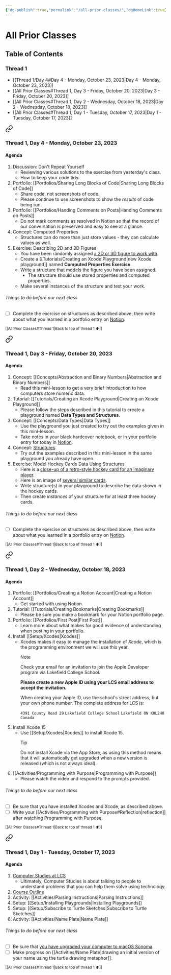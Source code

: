 ```yaml
---
{"dg-publish":true,"permalink":"/all-prior-classes/","dgHomeLink":true}
---
```


# All Prior Classes

## Table of Contents

### Thread 1

- [[Thread 1/Day 4#Day 4 - Monday, October 23, 2023\|Day 4 - Monday, October 23, 2023]]
- [[All Prior Classes#Thread 1, Day 3 - Friday, October 20, 2023\|Day 3 - Friday, October 20, 2023]]
- [[All Prior Classes#Thread 1, Day 2 - Wednesday, October 18, 2023\|Day 2 - Wednesday, October 18, 2023]]
- [[All Prior Classes#Thread 1, Day 1 - Tuesday, October 17, 2023\|Day 1 - Tuesday, October 17, 2023]]


<div class="transclusion internal-embed is-loaded"><a class="markdown-embed-link" href="/thread-1/day-4/" aria-label="Open link"><svg xmlns="http://www.w3.org/2000/svg" width="24" height="24" viewBox="0 0 24 24" fill="none" stroke="currentColor" stroke-width="2" stroke-linecap="round" stroke-linejoin="round" class="svg-icon lucide-link"><path d="M10 13a5 5 0 0 0 7.54.54l3-3a5 5 0 0 0-7.07-7.07l-1.72 1.71"></path><path d="M14 11a5 5 0 0 0-7.54-.54l-3 3a5 5 0 0 0 7.07 7.07l1.71-1.71"></path></svg></a><div class="markdown-embed">




### Thread 1, Day 4 - Monday, October 23, 2023
#### Agenda
1. Discussion: Don't Repeat Yourself
	- Reviewing various solutions to the exercise from yesterday's class.
	- How to keep your code tidy.
2. Portfolio: [[Portfolios/Sharing Long Blocks of Code\|Sharing Long Blocks of Code]]
	- Share code, not screenshots of code.
	- Please continue to use screenshots to show the *results* of code being run.
3. Portfolio: [[Portfolios/Handing Comments on Posts\|Handing Comments on Posts]]
	- Do not mark comments as resolved in Notion so that the record of our conversation is preserved and easy to see at a glance.
4. Concept: Computed Properties
	- Structures can do more than just store values - they can calculate values as well.
5. Exercise: Describing 2D and 3D Figures
	- You have been randomly assigned [a 2D or 3D figure to work with](https://www.eqao.com/wp-content/uploads/g9-formula-sheet-academic.pdf).
	- Create a [[Tutorials/Creating an Xcode Playground\|new Xcode playground]] named **Computed Properties Exercise**.
	- Write a structure that models the figure you have been assigned.
		- The structure should use stored properties and computed properties.
	- Make several instances of the structure and test your work.

###### Things to do before our next class
- [ ] Complete the exercise on structures as described above, then write about what you learned in a portfolio entry on [Notion](https://notion.so).

</div></div>

<small>[[All Prior Classes#Thread 1\|Back to top of thread 1 ⬆]]</small>

<div class="transclusion internal-embed is-loaded"><a class="markdown-embed-link" href="/thread-1/day-3/" aria-label="Open link"><svg xmlns="http://www.w3.org/2000/svg" width="24" height="24" viewBox="0 0 24 24" fill="none" stroke="currentColor" stroke-width="2" stroke-linecap="round" stroke-linejoin="round" class="svg-icon lucide-link"><path d="M10 13a5 5 0 0 0 7.54.54l3-3a5 5 0 0 0-7.07-7.07l-1.72 1.71"></path><path d="M14 11a5 5 0 0 0-7.54-.54l-3 3a5 5 0 0 0 7.07 7.07l1.71-1.71"></path></svg></a><div class="markdown-embed">




### Thread 1, Day 3 - Friday, October 20, 2023
#### Agenda
1. Concept: [[Concepts/Abstraction and Binary Numbers\|Abstraction and Binary Numbers]]
	- Read this mini-lesson to get a very brief introduction to how computers store numeric data.
1. Tutorial: [[Tutorials/Creating an Xcode Playground\|Creating an Xcode Playground]]
	- Please follow the steps described in this tutorial to create a playground named **Data Types and Structures**.
1. Concept: [[Concepts/Data Types\|Data Types]]
	- Use the playground you just created to try out the examples given in this mini-lesson.
	- Take notes in your black hardcover notebook, or in your portfolio entry for today in [Notion](https://notion.so).
1. Concept: [Structures](https://russellgordon.ca/lcs/2023-24/ics3u/structures.pdf)
	- Try out the examples described in this mini-lesson in the same playground you already have open.
1. Exercise: Model Hockey Cards Data Using Structures
	- Here is a [close-up of a retro-style hockey card for an imaginary player](https://russellgordon.ca/lcs/2023-24/ics3u/retro-75-hockey-card-template.jpg).
	- Here is an image of [several similar cards](https://russellgordon.ca/lcs/2023-24/ics3u/album-of-retro-75-custom-hockey-cards.jpg).
	- Write structure(s) in your playground to describe the data shown in the hockey cards.
	- Then create *instances* of your structure for at least three hockey cards. 

###### Things to do before our next class
- [ ] Complete the exercise on structures as described above, then write about what you learned in a portfolio entry on [Notion](https://notion.so).

</div></div>

<small>[[All Prior Classes#Thread 1\|Back to top of thread 1 ⬆]]</small>

<div class="transclusion internal-embed is-loaded"><a class="markdown-embed-link" href="/thread-1/day-2/" aria-label="Open link"><svg xmlns="http://www.w3.org/2000/svg" width="24" height="24" viewBox="0 0 24 24" fill="none" stroke="currentColor" stroke-width="2" stroke-linecap="round" stroke-linejoin="round" class="svg-icon lucide-link"><path d="M10 13a5 5 0 0 0 7.54.54l3-3a5 5 0 0 0-7.07-7.07l-1.72 1.71"></path><path d="M14 11a5 5 0 0 0-7.54-.54l-3 3a5 5 0 0 0 7.07 7.07l1.71-1.71"></path></svg></a><div class="markdown-embed">




### Thread 1, Day 2 - Wednesday, October 18, 2023
#### Agenda
1. Portfolio: [[Portfolios/Creating a Notion Account\|Creating a Notion Account]]
	- Get started with using Notion.
2. Tutorial: [[Tutorials/Creating Bookmarks\|Creating Bookmarks]] 
	- Please be sure you make a bookmark for your Notion portfolio page.
3. Portfolio: [[Portfolios/First Post\|First Post]]
	- Learn more about what makes for good evidence of understanding when posting in your portfolio.
4. Install [[Setup/Xcodes\|Xcodes]]
	- Xcodes makes it easy to manage the installation of *Xcode*, which is the programming environment we will use this year.
	  > [!NOTE]
	  > Check your email for an invitation to join the Apple Developer program via Lakefield College School.
	  > 
	  > **Please create a new Apple ID using your LCS email address to accept the invitation.**
	  > 
	  > When creating your Apple ID, use the school's street address, but your own phone number. The complete address for LCS is:
	  > 
	  >  `4391 County Road 29`
	  >  `Lakefield College School`
	  >  `Lakefield ON K0L2H0`
	  >  `Canada`
5. Install Xcode 15
	- Use [[Setup/Xcodes\|Xcodes]] to install Xcode 15.
	  > [!TIP]
	  > Do not install Xcode via the App Store, as using this method means that it will automatically get upgraded when a new version is released (which is not always ideal).
6. [[Activities/Programming with Purpose\|Programming with Purpose]]
	- Please watch the video and respond to the prompts provided.
###### Things to do before our next class
- [ ] Be sure that you have installed Xcodes and Xcode, as described above.
- [ ] Write your [[Activities/Programming with Purpose#Reflection\|reflection]] after watching Programming with Purpose.

</div></div>

<small>[[All Prior Classes#Thread 1\|Back to top of thread 1 ⬆]]</small>

<div class="transclusion internal-embed is-loaded"><a class="markdown-embed-link" href="/thread-1/day-1/" aria-label="Open link"><svg xmlns="http://www.w3.org/2000/svg" width="24" height="24" viewBox="0 0 24 24" fill="none" stroke="currentColor" stroke-width="2" stroke-linecap="round" stroke-linejoin="round" class="svg-icon lucide-link"><path d="M10 13a5 5 0 0 0 7.54.54l3-3a5 5 0 0 0-7.07-7.07l-1.72 1.71"></path><path d="M14 11a5 5 0 0 0-7.54-.54l-3 3a5 5 0 0 0 7.07 7.07l1.71-1.71"></path></svg></a><div class="markdown-embed">




### Thread 1, Day 1 - Tuesday, October 17, 2023
#### Agenda
1. [Computer Studies at LCS](https://drive.google.com/file/d/1moFeJKPkoIbtV_4aXU0EiVfD_iudTmlG/view?usp=sharing)
	- Ultimately, Computer Studies is about talking to people to understand problems that you can help them solve using technology.
2. [Course Outline](https://bit.ly/lcscs23-g11-sco)
3. Activity: [[Activities/Parsing Instructions\|Parsing Instructions]]
4. Setup: [[Setup/Installing Playgrounds\|Installing Playgrounds]]
5. Setup: [[Setup/Subscribe to Turtle Sketches\|Subscribe to Turtle Sketches]]
6. Activity: [[Activities/Name Plate\|Name Plate]]
###### Things to do before our next class
- [ ] Be sure that [you have upgraded your computer to macOS Sonoma](https://teaching.russellgordon.ca/software-setup/mac-os-sonoma/).
- [ ] Make progress on [[Activities/Name Plate\|drawing an initial version of your name using the turtle drawing metaphor]].

</div></div>

<small>[[All Prior Classes#Thread 1\|Back to top of thread 1 ⬆]]</small>
